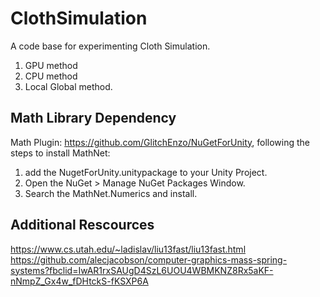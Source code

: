 # ClothSimulation
A code base for experimenting Cloth Simulation.
1. GPU method
2. CPU method
3. Local Global method. 

## Math Library Dependency
Math Plugin: https://github.com/GlitchEnzo/NuGetForUnity, following the steps to install MathNet:
1. add the NugetForUnity.unitypackage to your Unity Project.
2. Open the NuGet > Manage NuGet Packages Window.
3. Search the MathNet.Numerics and install.

## Additional Rescources
https://www.cs.utah.edu/~ladislav/liu13fast/liu13fast.html
https://github.com/alecjacobson/computer-graphics-mass-spring-systems?fbclid=IwAR1rxSAUgD4SzL6UOU4WBMKNZ8Rx5aKF-nNmpZ_Gx4w_fDHtckS-fKSXP6A
